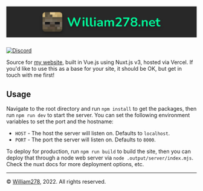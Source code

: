 # [![William278.net Banner](public/images/banner.png)](https://github.com/WiIIiam278/William278.net)
[![Discord](https://img.shields.io/discord/818135932103557162.svg?label=&logo=discord&logoColor=fff&color=7389D8&labelColor=6A7EC2)](https://discord.gg/tVYhJfyDWG)

Source for [my website](https://william278.net), built in Vue.js using Nuxt.js v3, hosted via Vercel. If you'd like to use this as a base for your site, it should be OK, but get in touch with me first!

## Usage
Navigate to the root directory and run `npm install` to get the packages, then run `npm run dev` to start the server. 
You can set the following environment variables to set the port and the hostname:

* `HOST` - The host the server will listen on. Defaults to `localhost`.
* `PORT` - The port the server will listen on. Defaults to `8000`.

To deploy for production, run `npm run build` to build the site, then you can deploy that through a node web server via `node .output/server/index.mjs`. Check the nuxt docs for more deployment options, etc.

---
&copy; [William278](https://william278.net/), 2022. All rights reserved.